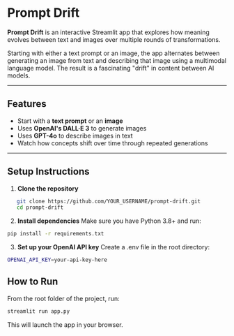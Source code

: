 # Prompt Drift

**Prompt Drift** is an interactive Streamlit app that explores how meaning evolves between text and images over multiple rounds of transformations.

Starting with either a text prompt or an image, the app alternates between generating an image from text and describing that image using a multimodal language model. The result is a fascinating "drift" in content between AI models.

---

## Features

- Start with a **text prompt** or an **image**
- Uses **OpenAI's DALL·E 3** to generate images
- Uses **GPT-4o** to describe images in text
- Watch how concepts shift over time through repeated generations

---

## Setup Instructions

1. **Clone the repository**
```bash
   git clone https://github.com/YOUR_USERNAME/prompt-drift.git
   cd prompt-drift
```

2. **Install dependencies**
Make sure you have Python 3.8+ and run:
```bash
pip install -r requirements.txt
```

3. **Set up your OpenAI API key**
Create a .env file in the root directory:
```bash
OPENAI_API_KEY=your-api-key-here
```

##  How to Run

From the root folder of the project, run:
```bash
streamlit run app.py
```
This will launch the app in your browser.
